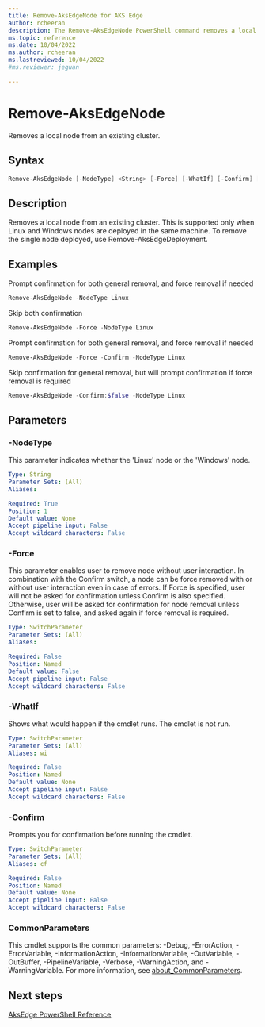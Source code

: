 ```yaml
---
title: Remove-AksEdgeNode for AKS Edge
author: rcheeran
description: The Remove-AksEdgeNode PowerShell command removes a local node from an existing cluster.
ms.topic: reference
ms.date: 10/04/2022
ms.author: rcheeran 
ms.lastreviewed: 10/04/2022
#ms.reviewer: jeguan

---
```



# Remove-AksEdgeNode

Removes a local node from an existing cluster.

## Syntax

```powershell
Remove-AksEdgeNode [-NodeType] <String> [-Force] [-WhatIf] [-Confirm] [<CommonParameters>]
```

## Description

Removes a local node from an existing cluster. This is supported only when Linux and Windows nodes are deployed in the same machine. To remove the single node deployed, use Remove-AksEdgeDeployment.

## Examples

Prompt confirmation for both general removal, and force removal if needed

```powershell
Remove-AksEdgeNode -NodeType Linux
```

Skip both confirmation

```powershell
Remove-AksEdgeNode -Force -NodeType Linux
```

Prompt confirmation for both general removal, and force removal if needed

```powershell
Remove-AksEdgeNode -Force -Confirm -NodeType Linux
```

Skip confirmation for general removal, but will prompt confirmation if force removal is required

```powershell
Remove-AksEdgeNode -Confirm:$false -NodeType Linux
```

## Parameters

### -NodeType

This parameter indicates whether the 'Linux' node or the 'Windows' node.

```yaml
Type: String
Parameter Sets: (All)
Aliases:

Required: True
Position: 1
Default value: None
Accept pipeline input: False
Accept wildcard characters: False
```

### -Force

This parameter enables user to remove node without user interaction.
In combination with the Confirm switch, a node can be force removed with or without user interaction even in case of errors.
If Force is specified, user will not be asked for confirmation unless Confirm is also specified.
Otherwise, user will be asked for confirmation for node removal unless Confirm is set to false, and asked again if force removal is required.

```yaml
Type: SwitchParameter
Parameter Sets: (All)
Aliases:

Required: False
Position: Named
Default value: False
Accept pipeline input: False
Accept wildcard characters: False
```

### -WhatIf

Shows what would happen if the cmdlet runs.
The cmdlet is not run.

```yaml
Type: SwitchParameter
Parameter Sets: (All)
Aliases: wi

Required: False
Position: Named
Default value: None
Accept pipeline input: False
Accept wildcard characters: False
```

### -Confirm

Prompts you for confirmation before running the cmdlet.

```yaml
Type: SwitchParameter
Parameter Sets: (All)
Aliases: cf

Required: False
Position: Named
Default value: None
Accept pipeline input: False
Accept wildcard characters: False
```

### CommonParameters

This cmdlet supports the common parameters: -Debug, -ErrorAction, -ErrorVariable, -InformationAction, -InformationVariable, -OutVariable, -OutBuffer, -PipelineVariable, -Verbose, -WarningAction, and -WarningVariable. For more information, see [about_CommonParameters](https://go.microsoft.com/fwlink/?LinkID=113216).

## Next steps

[AksEdge PowerShell Reference](./index.md)
